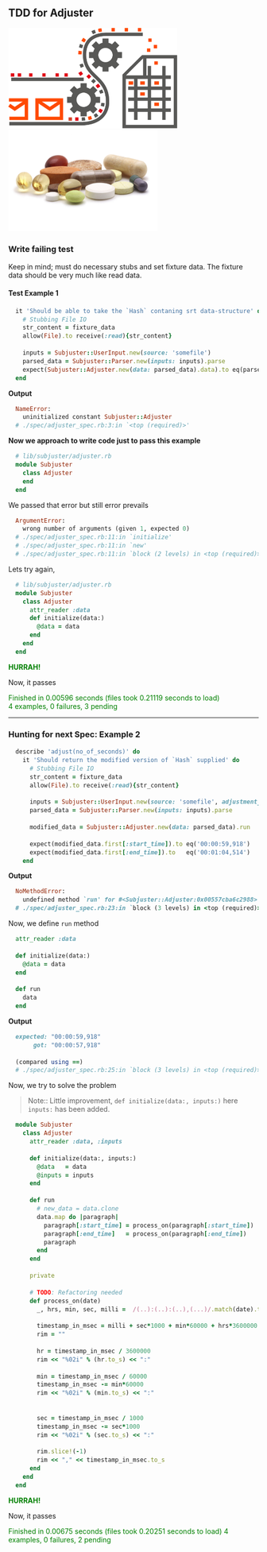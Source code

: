 ## TDD for Adjuster
<img src="images/parser.png" width="340" style="padding-right: 40px"> <img src="images/supplements.png" width="300">

### Write failing test
Keep in mind; must do necessary stubs and set fixture data. The fixture data should be 
very much like read data. 

#### Test Example 1

```Ruby
  it 'Should be able to take the `Hash` contaning srt data-structure' do
    # Stubbing File IO
    str_content = fixture_data
    allow(File).to receive(:read){str_content}
    
    inputs = Subjuster::UserInput.new(source: 'somefile')
    parsed_data = Subjuster::Parser.new(inputs: inputs).parse
    expect(Subjuster::Adjuster.new(data: parsed_data).data).to eq(parsed_data)
  end
```

**Output**

```Ruby
  NameError:
    uninitialized constant Subjuster::Adjuster
  # ./spec/adjuster_spec.rb:3:in `<top (required)>'
```

**Now we approach to write code just to pass this example**

```Ruby
  # lib/subjuster/adjuster.rb
  module Subjuster
    class Adjuster
    end
  end
```

We passed that error but still error prevails

```Ruby
  ArgumentError:
    wrong number of arguments (given 1, expected 0)
  # ./spec/adjuster_spec.rb:11:in `initialize'
  # ./spec/adjuster_spec.rb:11:in `new'
  # ./spec/adjuster_spec.rb:11:in `block (2 levels) in <top (required)>'
```

Lets try again,

```Ruby
  # lib/subjuster/adjuster.rb
  module Subjuster
    class Adjuster
      attr_reader :data
      def initialize(data:)
        @data = data
      end
    end
  end
```

<b style="color: green">HURRAH!</b>

Now, it passes

<span style="color: green">
Finished in 0.00596 seconds (files took 0.21119 seconds to load)<br>
4 examples, 0 failures, 3 pending
</span>

---

### Hunting for next Spec: Example 2

```Ruby
  describe 'adjust(no_of_seconds)' do
    it 'Should return the modified version of `Hash` supplied' do
      # Stubbing File IO
      str_content = fixture_data
      allow(File).to receive(:read){str_content}
      
      inputs = Subjuster::UserInput.new(source: 'somefile', adjustment_in_sec: 2)
      parsed_data = Subjuster::Parser.new(inputs: inputs).parse
      
      modified_data = Subjuster::Adjuster.new(data: parsed_data).run
      
      expect(modified_data.first[:start_time]).to eq('00:00:59,918')
      expect(modified_data.first[:end_time]).to   eq('00:01:04,514')
    end
```

**Output**

```Ruby
  NoMethodError:
    undefined method `run' for #<Subjuster::Adjuster:0x00557cba6c2988>
  # ./spec/adjuster_spec.rb:23:in `block (3 levels) in <top (required)>'
```

Now, we define `run` method

```Ruby
  attr_reader :data

  def initialize(data:)
    @data = data
  end

  def run
    data
  end
```

**Output**
```Ruby
  expected: "00:00:59,918"
       got: "00:00:57,918"

  (compared using ==)
  # ./spec/adjuster_spec.rb:25:in `block (3 levels) in <top (required)>'
```

Now, we try to solve the problem
> Note:: Little improvement, `def initialize(data:, inputs:)` here `inputs:` has been added.

```Ruby
  module Subjuster
    class Adjuster
      attr_reader :data, :inputs
      
      def initialize(data:, inputs:)
        @data   = data
        @inputs = inputs
      end
      
      def run
        # new_data = data.clone
        data.map do |paragraph|
          paragraph[:start_time] = process_on(paragraph[:start_time])
          paragraph[:end_time]   = process_on(paragraph[:end_time])
          paragraph
        end
      end
      
      private
      
      # TODO: Refactoring needed
      def process_on(date)
        _, hrs, min, sec, milli =  /(..):(..):(..),(...)/.match(date).to_a.map(&:to_i)
        
        timestamp_in_msec = milli + sec*1000 + min*60000 + hrs*3600000 + inputs.adjustment_in_sec*1000
        rim = ""

        hr = timestamp_in_msec / 3600000
        rim << "%02i" % (hr.to_s) << ":" 
        
        min = timestamp_in_msec / 60000
        timestamp_in_msec -= min*60000
        rim << "%02i" % (min.to_s) << ":" 
        
        
        sec = timestamp_in_msec / 1000
        timestamp_in_msec -= sec*1000
        rim << "%02i" % (sec.to_s) << ":" 
        
        rim.slice!(-1)
        rim << "," << timestamp_in_msec.to_s
      end
    end
  end

```

<b style="color: green">HURRAH!</b>

Now, it passes

<span style="color: green">
Finished in 0.00675 seconds (files took 0.20251 seconds to load)
4 examples, 0 failures, 2 pending
</span>
